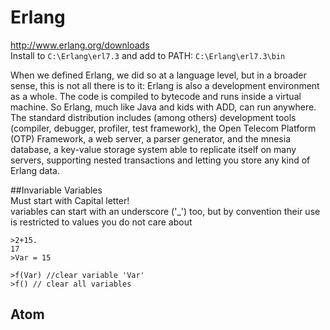 
# Erlang

http://www.erlang.org/downloads   
Install to `C:\Erlang\erl7.3` and add to PATH: `C:\Erlang\erl7.3\bin`   

When we defined Erlang, we did so at a language level, but in a broader sense, this is not all there is to it: Erlang is also a development environment as a whole. The code is compiled to bytecode and runs inside a virtual machine. So Erlang, much like Java and kids with ADD, can run anywhere. The standard distribution includes (among others) development tools (compiler, debugger, profiler, test framework), the Open Telecom Platform (OTP) Framework, a web server, a parser generator, and the mnesia database, a key-value storage system able to replicate itself on many servers, supporting nested transactions and letting you store any kind of Erlang data.   

##Invariable Variables   
Must start with Capital letter!  
variables can start with an underscore ('_') too, but by convention their use is restricted to values you do not care about   
```
>2+15.
17
>Var = 15

>f(Var) //clear variable 'Var'
>f() // clear all variables
```

## Atom
